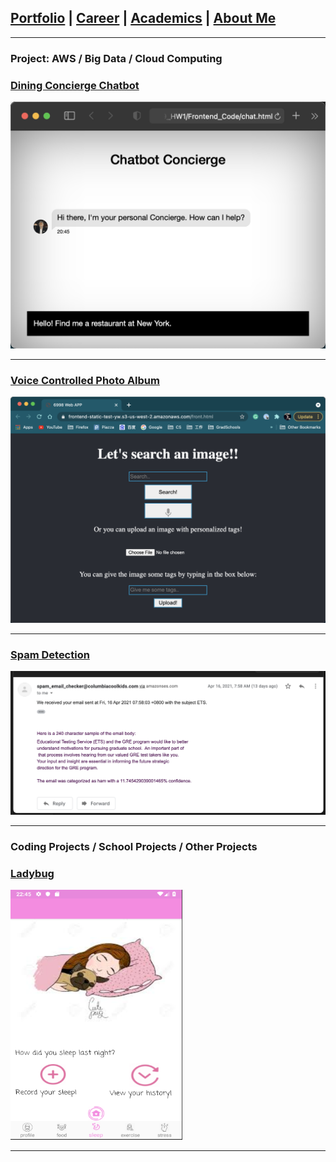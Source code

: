 ## [Portfolio](https://yizhuowu.github.io/) | [Career](/career) | [Academics](/academics) | [About Me](/about)
---

### Project: AWS / Big Data / Cloud Computing 

### [Dining Concierge Chatbot](https://github.com/YizhuoWu/Dining-Robot)
<img src="images/Dining_Concierge_Chat_Bot.png"/>

---
### [Voice Controlled Photo Album](https://github.com/YizhuoWu/6998-Project2-Lambda-search-photos)
<img src="images/Voice_Controlled_Photo_Album.png"/>

---
### [Spam Detection](https://github.com/YizhuoWu/Spam_Detection)
<img src="images/spam_checker.png"/>

---

### Coding Projects / School Projects / Other Projects

### [Ladybug](https://github.com/YizhuoWu/Ladybug)<br>
<img src="images/Ladybug/s1.png" width="275" height="400"/>


---




